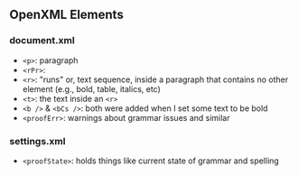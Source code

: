 ## OpenXML Elements

### document.xml

- `<p>`: paragraph
- `<rPr>`:
- `<r>`: "runs" or, text sequence, inside a paragraph that contains no other element (e.g., bold, table, italics, etc)
- `<t>`: the text inside an `<r>`
- `<b />` & `<bCs />`: both were added when I set some text to be bold
- `<proofErr>`: warnings about grammar issues and similar

### settings.xml

- `<proofState>`: holds things like current state of grammar and spelling
